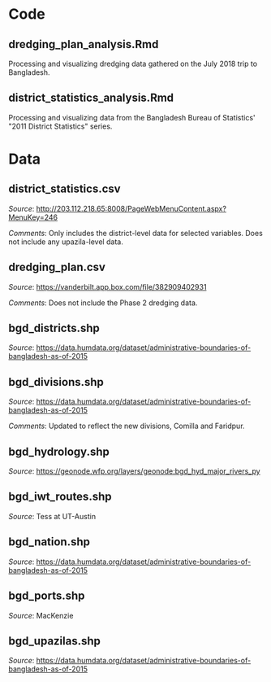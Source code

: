 # Code

## dredging_plan_analysis.Rmd

Processing and visualizing dredging data gathered on the July 2018 trip to Bangladesh.

## district_statistics_analysis.Rmd

Processing and visualizing data from the Bangladesh Bureau of Statistics' "2011 District Statistics" series.

# Data

## district_statistics.csv

*Source*: http://203.112.218.65:8008/PageWebMenuContent.aspx?MenuKey=246

*Comments*: Only includes the district-level data for selected variables. Does not include any upazila-level data.

## dredging_plan.csv

*Source*: https://vanderbilt.app.box.com/file/382909402931

*Comments*: Does not include the Phase 2 dredging data.

## bgd_districts.shp

*Source*: https://data.humdata.org/dataset/administrative-boundaries-of-bangladesh-as-of-2015

## bgd_divisions.shp

*Source*: https://data.humdata.org/dataset/administrative-boundaries-of-bangladesh-as-of-2015

*Comments*: Updated to reflect the new divisions, Comilla and Faridpur.

## bgd_hydrology.shp

*Source*: https://geonode.wfp.org/layers/geonode:bgd_hyd_major_rivers_py

## bgd_iwt_routes.shp

*Source*: Tess at UT-Austin

## bgd_nation.shp

*Source*: https://data.humdata.org/dataset/administrative-boundaries-of-bangladesh-as-of-2015

## bgd_ports.shp

*Source*: MacKenzie

## bgd_upazilas.shp

*Source*: https://data.humdata.org/dataset/administrative-boundaries-of-bangladesh-as-of-2015